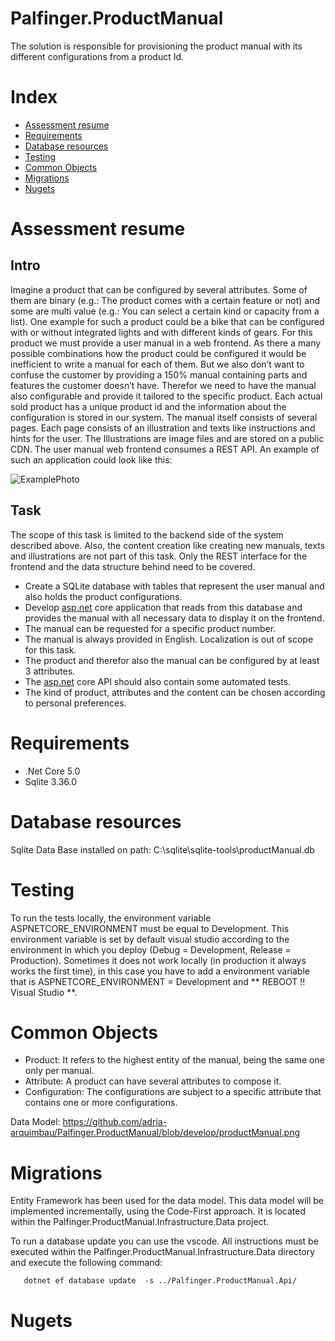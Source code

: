 # Palfinger.ProductManual

The solution is responsible for provisioning the product manual with its different configurations from a product Id.

# Index
- [Assessment resume](#assessment-resume)
- [Requirements](#requirements)
- [Database resources](#database-resources)
- [Testing](#testing)
- [Common Objects](#common-objects)
- [Migrations](#migrations)
- [Nugets](#nugets)

# Assessment resume

## Intro
Imagine a product that can be configured by several attributes. Some of them are binary
(e.g.: The product comes with a certain feature or not) and some are multi value (e.g.: You
can select a certain kind or capacity from a list). One example for such a product could be
a bike that can be configured with or without integrated lights and with different kinds of
gears.
For this product we must provide a user manual in a web frontend. As there a many
possible combinations how the product could be configured it would be inefficient to write a
manual for each of them. But we also don’t want to confuse the customer by providing a
150% manual containing parts and features the customer doesn’t have. Therefor we need
to have the manual also configurable and provide it tailored to the specific product. Each
actual sold product has a unique product id and the information about the configuration is
stored in our system.
The manual itself consists of several pages. Each page consists of an illustration and texts
like instructions and hints for the user. The Illustrations are image files and are stored on a
public CDN.
The user manual web frontend consumes a REST API.
An example of such an application could look like this:

![ExamplePhoto](https://s3.us-west-2.amazonaws.com/secure.notion-static.com/5a80c11d-de0b-48ff-a9f9-c03ee9f5fe4e/Untitled.png?X-Amz-Algorithm=AWS4-HMAC-SHA256&X-Amz-Credential=AKIAT73L2G45O3KS52Y5%2F20210822%2Fus-west-2%2Fs3%2Faws4_request&X-Amz-Date=20210822T113637Z&X-Amz-Expires=86400&X-Amz-Signature=4a39a1f62e0fb6f11fd44115f8e349a07d87cb20dafe3eec6d8f629f3412ba5e&X-Amz-SignedHeaders=host&response-content-disposition=filename%20%3D%22Untitled.png%22)

## Task
The scope of this task is limited to the backend side of the system described above. Also,
the content creation like creating new manuals, texts and illustrations are not part of this
task. Only the REST interface for the frontend and the data structure behind need to be
covered.
- Create a SQLite database with tables that represent the user manual and also holds
the product configurations.
- Develop [asp.net](http://asp.net/) core application that reads from this database and provides the
manual with all necessary data to display it on the frontend.
- The manual can be requested for a specific product number.
- The manual is always provided in English. Localization is out of scope for this task.
- The product and therefor also the manual can be configured by at least 3 attributes.
- The [asp.net](http://asp.net/) core API should also contain some automated tests.
- The kind of product, attributes and the content can be chosen according to personal
preferences.

# Requirements

- .Net Core 5.0
- Sqlite 3.36.0 

# Database resources

Sqlite Data Base installed on path: C:\sqlite\sqlite-tools\productManual.db

# Testing

To run the tests locally, the environment variable ASPNETCORE_ENVIRONMENT must be equal to Development. This environment variable is set by default visual studio according to the environment in which you deploy (Debug = Development, Release = Production). Sometimes it does not work locally (in production it always works the first time), in this case you have to add a environment variable that is ASPNETCORE_ENVIRONMENT = Development and ** REBOOT !! Visual Studio **.

# Common Objects

  - Product: It refers to the highest entity of the manual, being the same one only per manual.
  - Attribute: A product can have several attributes to compose it.
  - Configuration: The configurations are subject to a specific attribute that contains one or more configurations.
  
Data Model: https://github.com/adria-arquimbau/Palfinger.ProductManual/blob/develop/productManual.png

# Migrations
Entity Framework has been used for the data model. This data model will be implemented incrementally, using the Code-First approach. It is located within the Palfinger.ProductManual.Infrastructure.Data project.

To run a database update you can use the vscode. All instructions must be executed within the Palfinger.ProductManual.Infrastructure.Data directory and execute the following command:

```
   dotnet ef database update  -s ../Palfinger.ProductManual.Api/
```

# Nugets

